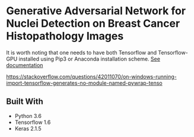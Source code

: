 # Generative Adversarial Network for Nuclei Detection on Breast Cancer Histopathology Images

It is worth noting that one needs to have both Tensorflow and Tensorflow-GPU installed using Pip3 or Anaconda installation scheme.
<a href='https://www.tensorflow.org/install/'> See documentation </a>

https://stackoverflow.com/questions/42011070/on-windows-running-import-tensorflow-generates-no-module-named-pywrap-tenso

## Built With

- Python 3.6
- Tensorflow 1.6
- Keras 2.1.5